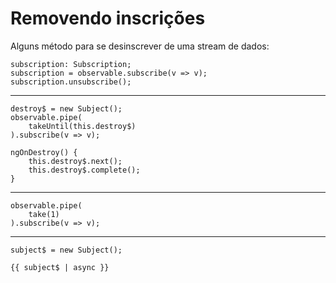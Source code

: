 # Removendo inscrições

Alguns método para se desinscrever de uma stream de dados:

```
subscription: Subscription;
subscription = observable.subscribe(v => v);
subscription.unsubscribe();
```
---
```
destroy$ = new Subject();
observable.pipe(
    takeUntil(this.destroy$)
).subscribe(v => v);

ngOnDestroy() {
    this.destroy$.next();
    this.destroy$.complete();
}
```
---
```
observable.pipe(
    take(1)
).subscribe(v => v);
```
---
```
subject$ = new Subject();

{{ subject$ | async }}
```
